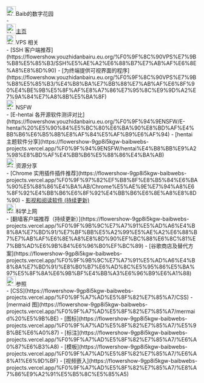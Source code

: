 
 <div class="flex items-center"><img src="https://raw.githubusercontent.com/Tarikul-Islam-Anik/Animated-Fluent-Emojis/master/Emojis/Animals/Blossom.png" alt="Blossom" width="25" height="25" />Baib的数字花园</div>
- <div class="flex items-center"> <img src="https://raw.githubusercontent.com/Tarikul-Islam-Anik/Animated-Fluent-Emojis/master/Emojis/Travel%20and%20places/House.png" alt="House" width="25" height="25" /><a href="https://flowershow.eu.org)">主页</a> </div>
 <div class="flex items-center"> <img src="https://raw.githubusercontent.com/Tarikul-Islam-Anik/Animated-Fluent-Emojis/master/Emojis/Travel%20and%20places/Globe%20with%20Meridians.png" alt="Globe with Meridians" width="25" height="25" />VPS 相关</div>
- [SSH 客户端推荐](https://flowershow.youzhidanbairu.eu.org/%F0%9F%8C%90VPS%E7%9B%B8%E5%85%B3/SSH%E5%AE%A2%E6%88%B7%E7%AB%AF%E6%8E%A8%E8%8D%90)
- [为终端提供可视界面的程序](https://flowershow.youzhidanbairu.eu.org/%F0%9F%8C%90VPS%E7%9B%B8%E5%85%B3/%E4%B8%BA%E7%BB%88%E7%AB%AF%E6%8F%90%E4%BE%9B%E5%8F%AF%E8%A7%86%E7%95%8C%E9%9D%A2%E7%9A%84%E7%A8%8B%E5%BA%8F)
<div class="flex items-center"><img src="https://raw.githubusercontent.com/Tarikul-Islam-Anik/Animated-Fluent-Emojis/master/Emojis/Symbols/No%20One%20Under%20Eighteen.png" alt="No One Under Eighteen" width="25" height="25" />NSFW</div>
- [E-hentai 各开源软件测评对比](https://flowershow.youzhidanbairu.eu.org/%F0%9F%94%9ENSFW/E-hentai%20%E5%90%84%E5%BC%80%E6%BA%90%E8%BD%AF%E4%BB%B6%E6%B5%8B%E8%AF%84%E5%AF%B9%E6%AF%94)
- [hentai 主题软件分享](https://flowershow-9gp8i5kgw-baibwebs-projects.vercel.app/%F0%9F%94%9ENSFW/hentai%E4%B8%BB%E9%A2%98%E8%BD%AF%E4%BB%B6%E5%88%86%E4%BA%AB)
<div class="flex items-center"><img src="https://raw.githubusercontent.com/Tarikul-Islam-Anik/Animated-Fluent-Emojis/master/Emojis/Objects/File%20Folder.png" alt="File Folder" width="25" height="25" />资源分享</div>
- [Chrome 实用插件插件推荐](https://flowershow-9gp8i5kgw-baibwebs-projects.vercel.app/%F0%9F%97%82%EF%B8%8F%E8%B5%84%E6%BA%90%E5%88%86%E4%BA%AB/Chrome%E5%AE%9E%E7%94%A8%E6%8F%92%E4%BB%B6%E6%8F%92%E4%BB%B6%E6%8E%A8%E8%8D%90)
- <a href="https://flowershow-git-main-baibwebs-projects.vercel.app/%F0%9F%97%82%EF%B8%8F%E8%B5%84%E6%BA%90%E5%88%86%E4%BA%AB/%E5%BD%B1%E8%A7%86%E5%92%8C%E9%98%85%E8%AF%BB%E8%BD%AF%E4%BB%B6(%E 6%8 C%81%E 7%BB%AD%E 6%9 B%B 4%E 6%96%B 0)">影视和阅读软件 (持续更新)</a>
<div class="flex items-center"><img src="https://raw.githubusercontent.com/Tarikul-Islam-Anik/Animated-Fluent-Emojis/master/Emojis/Objects/Wireless.png" alt="Wireless" width="25" height="25" />科学上网</div>
- [翻墙客户端推荐（持续更新）](https://flowershow-9gp8i5kgw-baibwebs-projects.vercel.app/%F0%9F%9B%9C%E7%A7%91%E5%AD%A6%E4%B8%8A%E7%BD%91/%E7%BF%BB%E5%A2%99%E5%AE%A2%E6%88%B7%E7%AB%AF%E6%8E%A8%E8%8D%90%EF%BC%88%E6%8C%81%E7%BB%AD%E6%9B%B4%E6%96%B0%EF%BC%89)
- [谷歌商店及替代方案](https://flowershow-9gp8i5kgw-baibwebs-projects.vercel.app/%F0%9F%9B%9C%E7%A7%91%E5%AD%A6%E4%B8%8A%E7%BD%91/%E8%B0%B7%E6%AD%8C%E5%95%86%E5%BA%97%E5%8F%8A%E6%9B%BF%E4%BB%A3%E6%96%B9%E6%A1%88)
<div class="flex items-center"><img src="https://raw.githubusercontent.com/Tarikul-Islam-Anik/Animated-Fluent-Emojis/master/Emojis/Travel%20and%20places/Compass.png" alt="Compass" width="25" height="25" />参照</div>
- [CSS](https://flowershow-9gp8i5kgw-baibwebs-projects.vercel.app/%F0%9F%A7%AD%E5%8F%82%E7%85%A7/CSS)
- [mermaid 图](https://flowershow-9gp8i5kgw-baibwebs-projects.vercel.app/%F0%9F%A7%AD%E5%8F%82%E7%85%A7/mermaid%20%E5%9B%BE)
- [图标](https://flowershow-9gp8i5kgw-baibwebs-projects.vercel.app/%F0%9F%A7%AD%E5%8F%82%E7%85%A7/%E5%9B%BE%E6%A0%87)
- [标注](https://flowershow-9gp8i5kgw-baibwebs-projects.vercel.app/%F0%9F%A7%AD%E5%8F%82%E7%85%A7/%E6%A0%87%E6%B3%A8) 
- [模板](https://flowershow-9gp8i5kgw-baibwebs-projects.vercel.app/%F0%9F%A7%AD%E5%8F%82%E7%85%A7/%E6%A8%A1%E6%9D%BF)
- [视频嵌入](https://flowershow-9gp8i5kgw-baibwebs-projects.vercel.app/%F0%9F%A7%AD%E5%8F%82%E7%85%A7/%E8%A7%86%E9%A2%91%E5%B5%8C%E5%85%A5)
   


